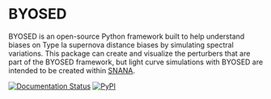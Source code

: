 # BYOSED

BYOSED is an open-source Python framework built to help understand biases on Type Ia supernova distance biases by simulating spectral variations. This package can create and visualize the perturbers that are part of the BYOSED framework, but light curve simulations with BYOSED are intended to be created within [SNANA](https://github.com/jpierel14/SNANA).

[![Documentation Status](https://readthedocs.org/projects/byosed/badge/?version=latest)](http://byosed.readthedocs.org/en/latest/?badge=latest)
[![PyPI](https://img.shields.io/pypi/v/byosed.svg?style=flat-square)](https://pypi.python.org/pypi/byosed)